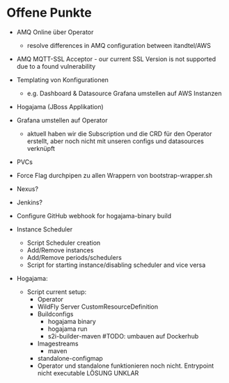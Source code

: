 # Offene Punkte

- AMQ Online über Operator
    - resolve differences in AMQ configuration between itandtel/AWS
- AMQ MQTT-SSL Acceptor - our current SSL Version is not supported due to a found vulnerability
- Templating von Konfigurationen
    - e.g. Dashboard & Datasource Grafana umstellen auf AWS Instanzen
- Hogajama (JBoss Applikation)
- Grafana umstellen auf Operator
    - aktuell haben wir die Subscription und die CRD für den Operator erstellt, aber noch nicht mit unseren configs und datasources verknüpft
- PVCs
- Force Flag durchpipen zu allen Wrappern von bootstrap-wrapper.sh
- Nexus?
- Jenkins?
- Configure GitHub webhook for hogajama-binary build
- Instance Scheduler
    - Script Scheduler creation
    - Add/Remove instances
    - Add/Remove periods/schedulers
    - Script for starting instance/disabling scheduler and vice versa
    
- Hogajama: 
    - Script current setup:
        - Operator
        - WildFly Server CustomResourceDefinition
        - Buildconfigs
            - hogajama binary
            - hogajama run
            - s2i-builder-maven #TODO: umbauen auf Dockerhub
        - Imagestreams
            - maven
        - standalone-configmap
        - Operator und standalone funktionieren noch nicht. Entrypoint nicht executable
            LÖSUNG UNKLAR